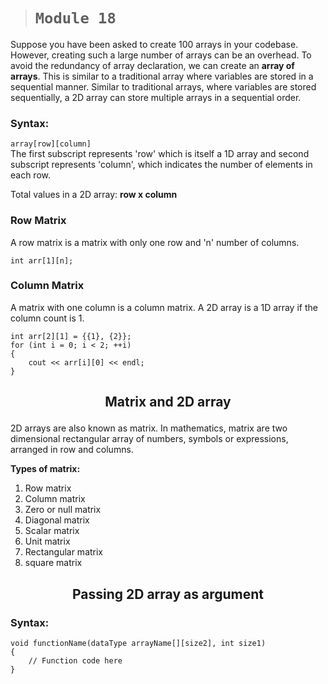 > # ```Module 18```

Suppose you have been asked to create 100 arrays in your codebase. However, creating such a large number of arrays can be an overhead. To avoid the redundancy of array declaration, we can create an **array of arrays**. This is similar to a traditional array where variables are stored in a sequential manner. Similar to traditional arrays, where variables are stored sequentially, a 2D array can store multiple arrays in a sequential order.

### **Syntax:**  

```array[row][column]```  
The first subscript represents 'row' which is itself a 1D array and second subscript represents 'column', which indicates the number of elements in each row.

Total values in a 2D array: **row x column**

### **Row Matrix**

A row matrix is a matrix with only one row and 'n' number of columns.

```
int arr[1][n];
```

### **Column Matrix**

A matrix with one column is a column matrix.
A 2D array is a 1D array if the column count is 1.

```
int arr[2][1] = {{1}, {2}};
for (int i = 0; i < 2; ++i)
{
    cout << arr[i][0] << endl;
}
```

## <p align="center"><b>Matrix and 2D array</b></p>

2D arrays are also known as matrix. In mathematics, matrix are two dimensional rectangular array of numbers, symbols or expressions, arranged in row and columns.

**Types of matrix:**

1. Row matrix
2. Column matrix
3. Zero or null matrix
4. Diagonal matrix
5. Scalar matrix
6. Unit matrix
7. Rectangular matrix
8. square matrix

## <p align="center"><b>Passing 2D array as argument</b></p>

### **Syntax:**  

```
void functionName(dataType arrayName[][size2], int size1)
{
    // Function code here
}
```
